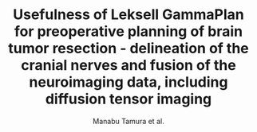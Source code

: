 ---
cat: gaia
subcat: architecture
bestof: false
author: Manabu Tamura et al.
title: Usefulness of Leksell GammaPlan for preoperative planning of brain tumor resection - delineation of the cranial nerves and fusion of the neuroimaging data, including diffusion tensor imaging
journal: Acta Neurochirurgica. Supplement
year: 2013
type: article
doi: 10.1007/978-3-7091-1376-9_27
---